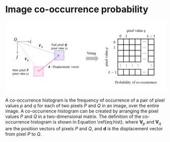# Image co-occurrence probability

![image](image/image.png)

A co-occurrence histogram is the frequency of occurrence of a pair of pixel values $p$ and $q$ for each of two pixels $P$ and $Q$ in an image, over the entire image. A co-occurrence histogram can be created by arranging the pixel values $P$ and $Q$ in a two-dimensional matrix. The definition of the co-occurrence histogram is shown in Equation \ref{eq:hist}. where $\bm{V}_p$ and $\bm{V}_q$ are the position vectors of pixels $P$ and $Q$, and $\bm{d}$ is the displacement vector from pixel $P$ to $Q$.
